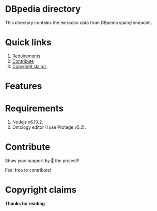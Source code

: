 # DBpedia directory
This directory contains the extractor data from DBpedia sparql endpoint. 

# Quick links
1. [Requirements](#requirements)
2. [Contribute](#contribute)
3. [Copyright claims](#copyright-claims)

# Features
# Requirements
1. Nodejs v6.10.2.
2. Ontology editor (I use Protege v5.2).

# Contribute
Show your support by 🌟 the project!!

Feel free to contribute!

# Copyright claims

**Thanks for reading**
